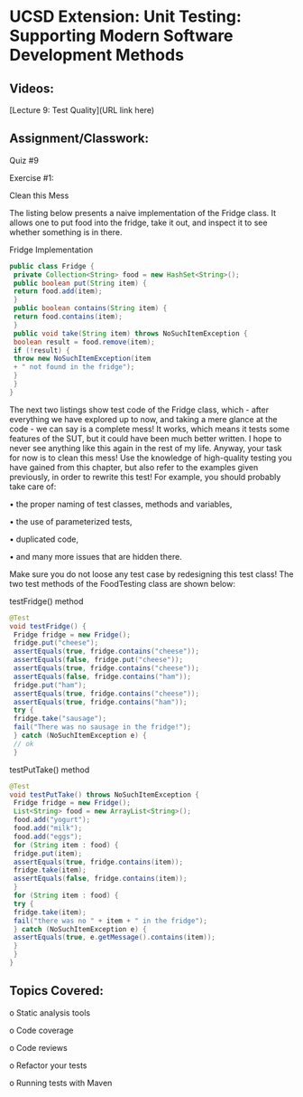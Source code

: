 # UCSD Extension: Unit Testing: Supporting Modern Software Development Methods

## Videos: 

[Lecture 9: Test Quality](URL link here)

## Assignment/Classwork:

Quiz #9

Exercise #1:

Clean this Mess

The listing below presents a naive implementation of the Fridge class. It allows one to put food into
the fridge, take it out, and inspect it to see whether something is in there.

Fridge Implementation
```java
public class Fridge {
 private Collection<String> food = new HashSet<String>();
 public boolean put(String item) {
 return food.add(item);
 }
 public boolean contains(String item) {
 return food.contains(item);
 }
 public void take(String item) throws NoSuchItemException {
 boolean result = food.remove(item);
 if (!result) {
 throw new NoSuchItemException(item
 + " not found in the fridge");
 }
 }
}
```

The next two listings show test code of the Fridge class, which - after everything we have explored
up to now, and taking a mere glance at the code - we can say is a complete mess! It works, which
means it tests some features of the SUT, but it could have been much better written. I hope to never
see anything like this again in the rest of my life. Anyway, your task for now is to clean this mess!
Use the knowledge of high-quality testing you have gained from this chapter, but also refer to the
examples given previously, in order to rewrite this test! For example, you should probably take care
of:

• the proper naming of test classes, methods and variables,

• the use of parameterized tests,

• duplicated code,

• and many more issues that are hidden there.

Make sure you do not loose any test case by redesigning this test class!
The two test methods of the FoodTesting class are shown below:

testFridge() method
```java
@Test
void testFridge() {
 Fridge fridge = new Fridge();
 fridge.put("cheese");
 assertEquals(true, fridge.contains("cheese"));
 assertEquals(false, fridge.put("cheese"));
 assertEquals(true, fridge.contains("cheese"));
 assertEquals(false, fridge.contains("ham"));
 fridge.put("ham");
 assertEquals(true, fridge.contains("cheese"));
 assertEquals(true, fridge.contains("ham"));
 try {
 fridge.take("sausage");
 fail("There was no sausage in the fridge!");
 } catch (NoSuchItemException e) {
 // ok
 }
 ```
 
testPutTake() method
```java
@Test
void testPutTake() throws NoSuchItemException {
 Fridge fridge = new Fridge();
 List<String> food = new ArrayList<String>();
 food.add("yogurt");
 food.add("milk");
 food.add("eggs");
 for (String item : food) {
 fridge.put(item);
 assertEquals(true, fridge.contains(item));
 fridge.take(item);
 assertEquals(false, fridge.contains(item));
 }
 for (String item : food) {
 try {
 fridge.take(item);
 fail("there was no " + item + " in the fridge");
 } catch (NoSuchItemException e) {
 assertEquals(true, e.getMessage().contains(item));
 }
 }
}
```


## Topics Covered: 

o	Static analysis tools

o	Code coverage

o	Code reviews

o	Refactor your tests

o	Running tests with Maven

